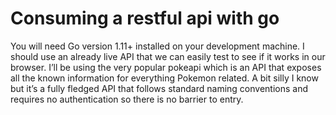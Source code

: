 # Consuming a restful api with go

You will need Go version 1.11+ installed on your development machine. I should use an already live API that we can easily test to see if it works in our browser. I’ll be using the very popular pokeapi which is an API that exposes all the known information for everything Pokemon related. A bit silly I know but it’s a fully fledged API that follows standard naming conventions and requires no authentication so there is no barrier to entry.
